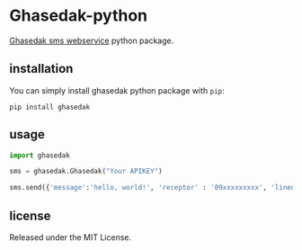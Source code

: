 # Ghasedak-python

[Ghasedak sms webservice](https://ghasedak.io) python package.

## installation

You can simply install ghasedak python package with `pip`:

```shell
pip install ghasedak
```

## usage


```python
import ghasedak

sms = ghasedak.Ghasedak("Your APIKEY")

sms.send({'message':'hello, world!', 'receptor' : '09xxxxxxxxx', 'linenumber': 'xxxx', 'senddate': '', 'checkid': ''})

```

## license

Released under the MIT License.

